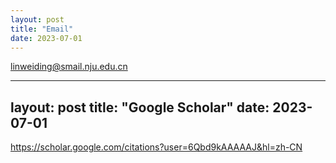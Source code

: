 ```yaml
---
layout: post
title: "Email"
date: 2023-07-01 
---
```


linweiding@smail.nju.edu.cn

---
layout: post
title: "Google Scholar"
date: 2023-07-01 
---

https://scholar.google.com/citations?user=6Qbd9kAAAAAJ&hl=zh-CN




